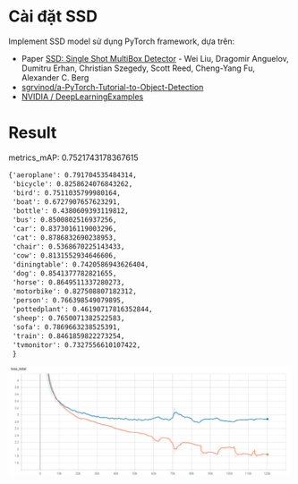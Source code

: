 # Cài đặt SSD

Implement SSD model sử dụng PyTorch framework, dựa trên:
- Paper [SSD: Single Shot MultiBox Detector](https://arxiv.org/abs/1512.02325) - Wei Liu, Dragomir Anguelov, Dumitru Erhan, Christian Szegedy, Scott Reed, Cheng-Yang Fu, Alexander C. Berg
- [sgrvinod/a-PyTorch-Tutorial-to-Object-Detection](https://github.com/sgrvinod/a-PyTorch-Tutorial-to-Object-Detection?fbclid=IwAR0D1hBpFYgMZwwlrIwyRxt3aDbCm9kRk3HnCF1AB719IpjBk8bzBjkMqow)
- [ NVIDIA / DeepLearningExamples](https://github.com/NVIDIA/DeepLearningExamples/tree/master/PyTorch/Detection/SSD)

# Result
metrics_mAP: 0.7521743178367615
```
{'aeroplane': 0.791704535484314,
 'bicycle': 0.8258624076843262,
 'bird': 0.7511035799980164,
 'boat': 0.6727907657623291,
 'bottle': 0.4380609393119812,
 'bus': 0.8500802516937256,
 'car': 0.8373016119003296,
 'cat': 0.8786832690238953,
 'chair': 0.5368670225143433,
 'cow': 0.8131552934646606,
 'diningtable': 0.7420586943626404,
 'dog': 0.8541377782821655,
 'horse': 0.8649511337280273,
 'motorbike': 0.827508807182312,
 'person': 0.766398549079895,
 'pottedplant': 0.46190717816352844,
 'sheep': 0.7650071382522583,
 'sofa': 0.7869663238525391,
 'train': 0.8461859822273254,
 'tvmonitor': 0.7327556610107422,
 }
```

![loss](readme/loss.png)
